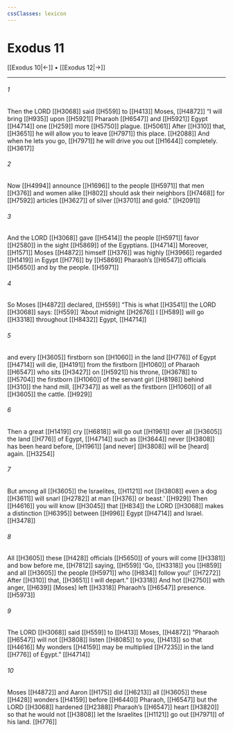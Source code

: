 ```yaml
---
cssClasses: lexicon
---
```


# Exodus 11

[[Exodus 10|←]] • [[Exodus 12|→]]

---

###### 1
Then the LORD [[H3068]] said [[H559]] to [[H413]] Moses, [[H4872]] “I will bring [[H935]] upon [[H5921]] Pharaoh [[H6547]] and [[H5921]] Egypt [[H4714]] one [[H259]] more [[H5750]] plague. [[H5061]] After [[H310]] that, [[H3651]] he will allow you to leave [[H7971]] this place. [[H2088]] And when he lets you go, [[H7971]] he will drive you out [[H1644]] completely. [[H3617]]

###### 2
Now [[H4994]] announce [[H1696]] to the people [[H5971]] that men [[H376]] and women alike [[H802]] should ask their neighbors [[H7468]] for [[H7592]] articles [[H3627]] of silver [[H3701]] and gold.” [[H2091]]

###### 3
And the LORD [[H3068]] gave [[H5414]] the people [[H5971]] favor [[H2580]] in the sight [[H5869]] of the Egyptians. [[H4714]] Moreover, [[H1571]] Moses [[H4872]] himself [[H376]] was highly [[H3966]] regarded [[H1419]] in Egypt [[H776]] by [[H5869]] Pharaoh’s [[H6547]] officials [[H5650]] and by the people. [[H5971]]

###### 4
So Moses [[H4872]] declared, [[H559]] “This is what [[H3541]] the LORD [[H3068]] says: [[H559]] ‘About midnight [[H2676]] I [[H589]] will go [[H3318]] throughout [[H8432]] Egypt, [[H4714]]

###### 5
and every [[H3605]] firstborn son [[H1060]] in the land [[H776]] of Egypt [[H4714]] will die, [[H4191]] from the firstborn [[H1060]] of Pharaoh [[H6547]] who sits [[H3427]] on [[H5921]] his throne, [[H3678]] to [[H5704]] the firstborn [[H1060]] of the servant girl [[H8198]] behind [[H310]] the hand mill, [[H7347]] as well as the firstborn [[H1060]] of all [[H3605]] the cattle. [[H929]]

###### 6
Then a great [[H1419]] cry [[H6818]] will go out [[H1961]] over all [[H3605]] the land [[H776]] of Egypt, [[H4714]] such as [[H3644]] never [[H3808]] has been heard before, [[H1961]] [and never] [[H3808]] will be [heard] again. [[H3254]]

###### 7
But among all [[H3605]] the Israelites, [[H1121]] not [[H3808]] even a dog [[H3611]] will snarl [[H2782]] at man [[H376]] or beast.’ [[H929]] Then [[H4616]] you will know [[H3045]] that [[H834]] the LORD [[H3068]] makes a distinction [[H6395]] between [[H996]] Egypt [[H4714]] and Israel. [[H3478]]

###### 8
All [[H3605]] these [[H428]] officials [[H5650]] of yours will come [[H3381]] and bow before me, [[H7812]] saying, [[H559]] ‘Go, [[H3318]] you [[H859]] and all [[H3605]] the people [[H5971]] who [[H834]] follow you!’ [[H7272]] After [[H310]] that, [[H3651]] I will depart.” [[H3318]] And hot [[H2750]] with anger, [[H639]] [Moses] left [[H3318]] Pharaoh’s [[H6547]] presence. [[H5973]]

###### 9
The LORD [[H3068]] said [[H559]] to [[H413]] Moses, [[H4872]] “Pharaoh [[H6547]] will not [[H3808]] listen [[H8085]] to you, [[H413]] so that [[H4616]] My wonders [[H4159]] may be multiplied [[H7235]] in the land [[H776]] of Egypt.” [[H4714]]

###### 10
Moses [[H4872]] and Aaron [[H175]] did [[H6213]] all [[H3605]] these [[H428]] wonders [[H4159]] before [[H6440]] Pharaoh, [[H6547]] but the LORD [[H3068]] hardened [[H2388]] Pharaoh’s [[H6547]] heart [[H3820]] so that he would not [[H3808]] let the Israelites [[H1121]] go out [[H7971]] of his land. [[H776]]

